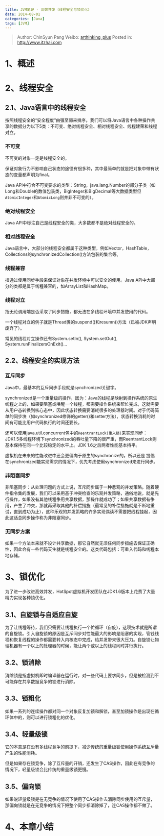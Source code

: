```yaml
---
title: JVM笔记 - 高效并发（线程安全与锁优化）
date: 2014-08-01
categories: [Java]
tags: [JVM]
---
```


> Author: ChinSyun Pang
> Weibo: [arthinking_plus](http://weibo.com/arthinkingplus)
> Posted in: http://www.itzhai.com

# 1、概述

# 2、线程安全
## 2.1、Java语言中的线程安全
按照线程安全的“安全程度”由强至弱来排序，我们可以将Java语言中各种操作共享的数据分为以下5类：不可变、绝对线程安全、相对线程安全、线程建荣和线程对立。

### 不可变

不可变的对象一定是线程安全的。

保证对象行为不影响自己状态的途径有很多种，其中最简单的就是把对象中带有状态的变量都声明为final。

Java API中符合不可变要求的类型：String，java.lang.Number的部分子类（如Long和Double的数值包装类，BigInteger和BigDecimal等大数据类型但`AtomicInteger`和`AtomicLong`则并非不可变的）。

### 绝对线程安全
Java API中标注自己是线程安全的类，大多数都不是绝对线程安全的。

### 相对线程安全
Java语言中，大部分的线程安全都属于这种类型，例如Vector，HashTable，Collections的synchronizedCollection()方法包装的集合等。

### 线程兼容
指通过使用同步手段来保证对象在并发环境中可以安全的使用。Java API中大部分的类都是属于线程兼容的，如ArrayList和HashMap。

### 线程对立
指无论调用端是否采取了同步措施，都无法在多线程环境中并发使用的代码。

一个线程对立的例子就是Thread类的suspend()和resumn()方法（已被JDK声明废弃了）。

常见的线程对立操作还有System.setIn(), System.setOut(), System.runFinalizersOnExit()...

## 2.2、线程安全的实现方法

### 互斥同步
Java中，最基本的互斥同步手段就是synchronized关键字。

synchronized是一个重量级的操作，因为：Java的线程是映射到操作系统的原生线程之上的，如果要阻塞或唤醒一个线程，都需要操作系统来帮忙完成，这就需要从用户态转换到核心态中，因此状态转换需要消耗很多的处理器时间。对于代码简单的同步块（如synchronized修饰的getter()和setter方法），状态转换消耗的时间有可能比用户代码执行的时间还要长。

还可以使用java.util.concurrent包中的`ReentrantLock(重入锁)`来实现同步：JDK1.5多线程环境下synchronized的吞吐量下降的很严重，而ReentrantLock则基本保持在同一个比较稳定的水平上。JDK 1.6之后两者性能基本持平。

虚拟机在未来的性能改进中还会更偏向于原生的synchronize的，所以还是
提倡在synchronized能实现需求的情况下，优先考虑使用synchronized来进行同步。

### 非阻塞同步
非阻塞同步：从处理问题的方式上说，互斥同步属于一种悲观的并发策略。随着硬件指令集的发展，我们可以采用基于冲突检查的乐观并发策略，通俗地说，就是先行操作，如果没有其他线程争用共享数据，那操作就成功了；如果共享数据有争用，产生了冲突，那就再采取其他的补偿措施（最常见的补偿措施就是不断地重试，直到成功为止），这种乐观的并发策略的许多实现偶读不需要把线程挂起，因此这话总同步操作称为非阻塞同步。

### 无同步方案
如果一个方法本来就不设计共享数据，那它自然就无须任何同步措施去保证正确性，因此会有一些代码天生就是线程安全的。这类代码包括：可重入代码和线程本地存储。


# 3、锁优化
为了进一步改进高效并发，HotSpot虚拟机开发团队在JDK1.6版本上花费了大量精力实现各种锁优化。

## 3.1、自旋锁与自适应自旋
为了让线程等待，我们只需要让线程执行一个忙循环（自旋），这项技术就是所谓的自旋锁。引入自旋锁的原因是互斥同步对性能最大的影响是阻塞的实现，管钱线程和恢复线程的操作都需要转入内核态中完成，给并发带来很大压力。自旋锁让物理机器有一个以上的处理器的时候，能让两个或以上的线程同时并行执行。

## 3.2、锁消除
消除锁是指虚拟机即时编译器在运行时，对一些代码上要求同步，但是被检测到不可能存在共享数据竞争的锁进行消除。

## 3.3、锁粗化
如果一系列的连续操作都对同一个对象反复加锁和解锁，甚至加锁操作是出现在循环体中的，则可以进行锁粗化的优化。

## 3.4、轻量级锁
它的本意是在没有多线程竞争的前提下，减少传统的重量级锁使用操作系统互斥量产生的性能消耗。

但是如果存在锁竞争，除了互斥量的开销，还发生了CAS操作，因此在有竞争的情况下，轻量级锁会比传统的重量级锁更慢。


## 3.5、偏向锁
如果说轻量级锁是在无竞争的情况下使用了CAS操作去消除同步使用的互斥量，那偏向锁就是在无竞争的情况下把整个同步都消除掉了，连CAS操作都不做了。

# 4、本章小结

